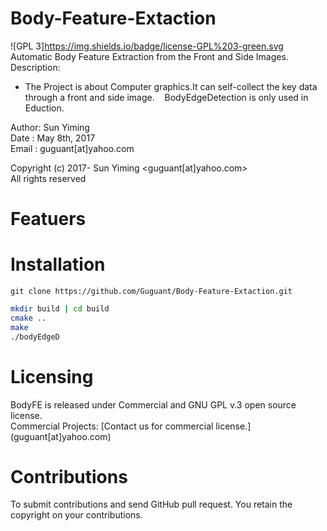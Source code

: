 # Body-Feature-Extaction  
![GPL 3]https://img.shields.io/badge/license-GPL%203-green.svg
Automatic Body Feature Extraction from the Front and Side Images.   
Description:  
* The Project is about Computer graphics.It can self-collect the key data through a front and side image.  
  BodyEdgeDetection is only used in Eduction. 

Author: Sun Yiming  
Date  :   May 8th, 2017   
Email :  guguant[at]yahoo.com 

Copyright (c) 2017- Sun Yiming <guguant[at]yahoo.com>  
All rights reserved  

# Featuers

# Installation
```git
git clone https://github.com/Guguant/Body-Feature-Extaction.git
```

```sh
mkdir build | cd build
cmake ..
make
./bodyEdgeD
```

# Licensing  
BodyFE is released under Commercial and GNU GPL v.3 open source license.  
Commercial Projects: [Contact us for commercial license.] (guguant[at]yahoo.com)   

# Contributions
To submit contributions and send GitHub pull request. You retain the copyright on your contributions.   
